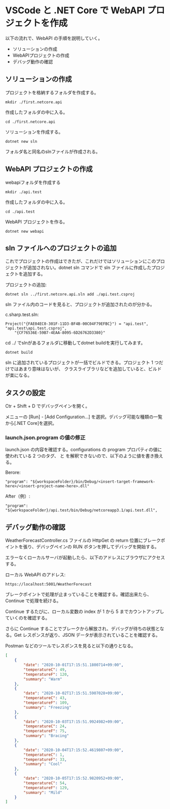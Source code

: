 # VSCode と .NET Core で WebAPI プロジェクトを作成
以下の流れで、WebAPI の手順を説明していく。

- ソリューションの作成
- WebAPIプロジェクトの作成
- デバッグ動作の確認

## ソリューションの作成
プロジェクトを格納するフォルダを作成する。
```console
mkdir ./first.netcore.api
```

作成したフォルダの中に入る。
```console
cd ./first.netcore.api
```

ソリューションを作成する。
```console
dotnet new sln
```

フォルダ名と同名のslnファイルが作成される。

## WebAPI プロジェクトの作成
webapiフォルダを作成する
```console
mkdir ./api.test
```

作成したフォルダの中に入る。
```console
cd ./api.test
```

WebAPI プロジェクトを作る。
```console
dotnet new webapi
```

## sln ファイルへのプロジェクトの追加
これでプロジェクトの作成はできたが、これだけではソリューションにこのプロジェクトが追加されない。dotnet sln コマンドで sln ファイルに作成したプロジェクトを追加する。

プロジェクトの追加:
```console
dotnet sln ../first.netcore.api.sln add ./api.test.csproj
```

sln ファイル内のコードを見ると、プロジェクトが追加されたのが分かる。

c.sharp.test.sln:
```
Project("{FAE04EC0-301F-11D3-BF4B-00C04F79EFBC}") = "api.test", "api.test\api.test.csproj", 
    "{CF76536E-59B7-4EAA-8095-6D26762D3380}"
```

cd ../ でslnがあるフォルダに移動してdotnet buildを実行してみます。

```console
dotnet build
```

sln に追加されているプロジェクトが一括でビルドできる。プロジェクト 1 つだけではあまり意味はないが、
クラスライブラリなどを追加していると、ビルドが楽になる。

## タスクの設定
Ctr + Shift + D でデバッグペインを開く。

メニューの [Run] - [Add Configuration...] を選択。デバッグ可能な種類の一覧から[.NET Core]を選択。

### launch.json.program の値の修正
launch.json の内容を確認する。configurations の program プロパティの値に使われている 2 つのタグ、<insert-target-framework-here> と <insert-project-name-here> を解釈できないので、以下のように値を書き換える。

Berore:
```
"program": "${workspaceFolder}/bin/Debug/<insert-target-framework-here>/<insert-project-name-here>.dll"
```

After（例）:
```
"program": "${workspaceFolder}/api.test/bin/Debug/netcoreapp3.1/api.test.dll",
```

## デバッグ動作の確認
WeatherForecastController.cs ファイルの HttpGet の return 位置にブレークポイントを張り、デバッグペインの RUN ボタンを押してデバッグを開始する。

エラーなくローカルサーバが起動したら、以下のアドレスにブラウザにアクセスする。

ローカル WebAPI のアドレス:
```
https://localhost:5001/WeatherForecast
```

ブレークポイントで処理が止まっていることを確認する。確認出来たら、Continue で処理を続ける。

Continue するたびに、ローカル変数の index が 1 から 5 までカウントアップしていくのを確認する。

さらに Continue することでブレークから解放され、デバッグが待ちの状態となる。Get レスポンスが返り、JSON データが表示されていることを確認する。

Postman などのツールでレスポンスを見ると以下の通りとなる。

```json
[
    {
        "date": "2020-10-01T17:15:51.1800714+09:00",
        "temperatureC": 49,
        "temperatureF": 120,
        "summary": "Warm"
    },
    {
        "date": "2020-10-02T17:15:51.5907028+09:00",
        "temperatureC": 43,
        "temperatureF": 109,
        "summary": "Freezing"
    },
    {
        "date": "2020-10-03T17:15:51.9924982+09:00",
        "temperatureC": 24,
        "temperatureF": 75,
        "summary": "Bracing"
    },
    {
        "date": "2020-10-04T17:15:52.4619807+09:00",
        "temperatureC": 1,
        "temperatureF": 33,
        "summary": "Cool"
    },
    {
        "date": "2020-10-05T17:15:52.9820952+09:00",
        "temperatureC": 54,
        "temperatureF": 129,
        "summary": "Mild"
    }
]
```
